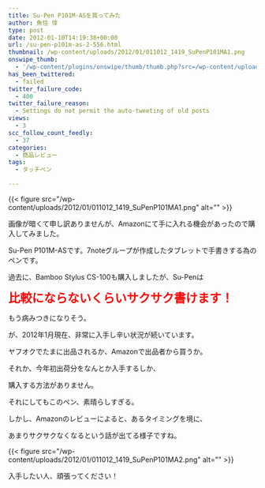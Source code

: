 ```yaml
---
title: Su-Pen P101M-ASを買ってみた
author: 魚住 惇
type: post
date: 2012-01-10T14:19:38+00:00
url: /su-pen-p101m-as-2-556.html
thumbnail: /wp-content/uploads/2012/01/011012_1419_SuPenP101MA1.png
onswipe_thumb:
  - '/wp-content/plugins/onswipe/thumb/thumb.php?src=/wp-content/uploads/2012/01/011012_1419_SuPenP101MA2.png&amp;w=600&amp;h=800&amp;zc=1&amp;q=75&amp;f=0'
has_been_twittered:
  - failed
twitter_failure_code:
  - 400
twitter_failure_reason:
  - Settings do not permit the auto-tweeting of old posts
views:
  - 3
scc_follow_count_feedly:
  - 37
categories:
  - 商品レビュー
tags:
  - タッチペン

---
```

{{< figure src="/wp-content/uploads/2012/01/011012_1419_SuPenP101MA1.png" alt="" >}}

<!--more-->

画像が暗くて申し訳ありませんが、Amazonにて手に入れる機会があったので購入してみました。</p> 

Su-Pen P101M-ASです。7noteグループが作成したタブレットで手書きする為のペンです。</p> 

過去に、Bamboo Stylus CS-100も購入しましたが、Su-Penは</p> 

<span style="color: red; font-size: 18pt;"><b>比較にならないくらいサクサク書けます！</b></span></p> 

もう病みつきになりそう。

が、2012年1月現在、非常に入手し辛い状況が続いています。</p> 

ヤフオクでたまに出品されるか、Amazonで出品者から買うか。</p> 

それか、今年初出荷分をなんとか入手するしか、

購入する方法がありません。</p> 

それにしてもこのペン、素晴らしすぎる。</p> 

しかし、Amazonのレビューによると、あるタイミングを境に、

あまりサクサクなくなるという話が出てる様子ですね。</p> 

{{< figure src="/wp-content/uploads/2012/01/011012_1419_SuPenP101MA2.png" alt="" >}} </p> 

入手したい人、頑張ってください！
